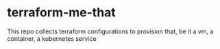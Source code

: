 # terraform-me-that
This repo collects terraform configurations to provision that, be it a vm, a container, a kubernetes service
